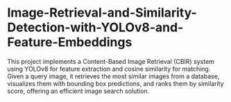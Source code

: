 # Image-Retrieval-and-Similarity-Detection-with-YOLOv8-and-Feature-Embeddings
This project implements a Content-Based Image Retrieval (CBIR) system using YOLOv8 for feature extraction and cosine similarity for matching. Given a query image, it retrieves the most similar images from a database, visualizes them with bounding box predictions, and ranks them by similarity score, offering an efficient image search solution.
